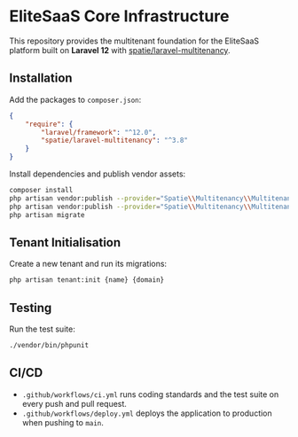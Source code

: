 # EliteSaaS Core Infrastructure

This repository provides the multitenant foundation for the EliteSaaS platform built on **Laravel 12** with [spatie/laravel-multitenancy](https://github.com/spatie/laravel-multitenancy).

## Installation

Add the packages to `composer.json`:

```json
{
    "require": {
        "laravel/framework": "^12.0",
        "spatie/laravel-multitenancy": "^3.8"
    }
}
```

Install dependencies and publish vendor assets:

```bash
composer install
php artisan vendor:publish --provider="Spatie\\Multitenancy\\MultitenancyServiceProvider" --tag="config"
php artisan vendor:publish --provider="Spatie\\Multitenancy\\MultitenancyServiceProvider" --tag="migrations"
php artisan migrate
```

## Tenant Initialisation

Create a new tenant and run its migrations:

```bash
php artisan tenant:init {name} {domain}
```

## Testing

Run the test suite:

```bash
./vendor/bin/phpunit
```

## CI/CD

* `.github/workflows/ci.yml` runs coding standards and the test suite on every push and pull request.
* `.github/workflows/deploy.yml` deploys the application to production when pushing to `main`.

